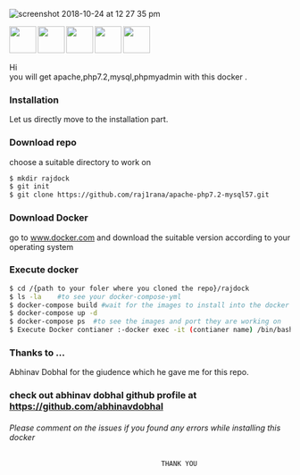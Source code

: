 ![screenshot 2018-10-24 at 12 27 35 pm](https://user-images.githubusercontent.com/40059374/47412063-3c2e6e00-d788-11e8-9d2e-b891c7e72320.png)

<img src="https://user-images.githubusercontent.com/40059374/47410456-83fec680-d783-11e8-87ae-115bbe48e3b9.jpeg" width="48" align="left">
<img src="https://user-images.githubusercontent.com/40059374/47410543-b6a8bf00-d783-11e8-88c6-d964fc35b2fa.png" width="48" align="left">
<img src="https://user-images.githubusercontent.com/40059374/47410599-f8d20080-d783-11e8-9a63-2f0852572355.png" width="48" align="left">
<img src="https://user-images.githubusercontent.com/40059374/47410815-a0e7c980-d784-11e8-8928-6905f2131502.png" width="48" align="left">
<img src="https://user-images.githubusercontent.com/40059374/48661734-d094a380-ea9c-11e8-9b64-5ab07942390f.png" width="48" align="left">
<br/><br/><br/>
<p align="left">
 Hi<br/>
 you will get apache,php7.2,mysql,phpmyadmin with this docker .</p>




### Installation

Let us directly move to the installation part.
### Download repo

choose a suitable directory to work on
```sh
$ mkdir rajdock
$ git init
$ git clone https://github.com/raj1rana/apache-php7.2-mysql57.git
```
### Download Docker
go to www.docker.com and download the suitable version according to your operating system

### Execute docker
``` sh
$ cd /{path to your foler where you cloned the repo}/rajdock
$ ls -la    #to see your docker-compose-yml
$ docker-compose build #wait for the images to install into the docker  
$ docker-compose up -d
$ docker-compose ps  #to see the images and port they are working on
$ Execute Docker contianer :-docker exec -it (contianer name) /bin/bash  #to excute the docker
```
### Thanks to ...
 Abhinav Dobhal for the giudence which he gave me for this repo.  
### check out abhinav dobhal github profile at https://github.com/abhinavdobhal

###### Please comment on the issues if you found any errors while installing this docker 

                                          THANK YOU